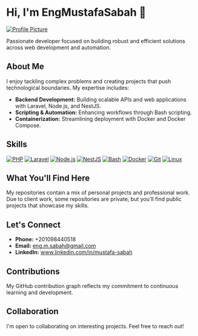 # Hi, I'm EngMustafaSabah 👋

[![Profile Picture](https://avatars.githubusercontent.com/u/44289179?v=4)](https://github.com/EngMustafaSabah)

Passionate developer focused on building robust and efficient solutions across web development and automation.

## About Me

I enjoy tackling complex problems and creating projects that push technological boundaries. My expertise includes:

* **Backend Development:** Building scalable APIs and web applications with Laravel, Node.js, and NestJS.
* **Scripting & Automation:** Enhancing workflows through Bash scripting.
* **Containerization:** Streamlining deployment with Docker and Docker Compose.

## Skills

[![PHP](https://img.shields.io/badge/PHP-777BB4?style=for-the-badge&logo=php&logoColor=white)](https://www.php.net/)
[![Laravel](https://img.shields.io/badge/Laravel-FF2D20?style=for-the-badge&logo=laravel&logoColor=white)](https://laravel.com/)
[![Node.js](https://img.shields.io/badge/Node.js-339933?style=for-the-badge&logo=nodedotjs&logoColor=white)](https://nodejs.org/)
[![NestJS](https://img.shields.io/badge/NestJS-E0234E?style=for-the-badge&logo=nestjs&logoColor=white)](https://nestjs.com/)
[![Bash](https://img.shields.io/badge/Bash-4EAA25?style=for-the-badge&logo=apache-spark&logoColor=white)](https://www.gnu.org/software/bash/)
[![Docker](https://img.shields.io/badge/Docker-2CA5E0?style=for-the-badge&logo=docker&logoColor=white)](https://www.docker.com/)
[![Git](https://img.shields.io/badge/Git-F05032?style=for-the-badge&logo=git&logoColor=white)](https://git-scm.com/)
[![Linux](https://img.shields.io/badge/Linux-FCC624?style=for-the-badge&logo=linux&logoColor=black)](https://www.linux.org/)

## What You'll Find Here

My repositories contain a mix of personal projects and professional work. Due to client work, some repositories are private, but you'll find public projects that showcase my skills.

## Let's Connect

* **Phone:** +201098440518
* **Email:** eng.m.sabah@gmail.com
* **LinkedIn:** www.linkedin.com/in/mustafa-sabah

## Contributions

My GitHub contribution graph reflects my commitment to continuous learning and development.

## Collaboration

I'm open to collaborating on interesting projects. Feel free to reach out!
